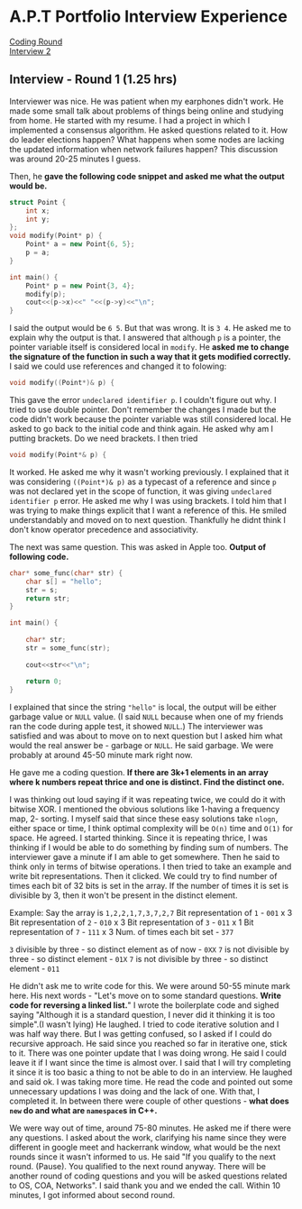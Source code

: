 # A.P.T Portfolio Interview Experience

[Coding Round](./README.md)\
[Interview 2](./Interview2.md)

## Interview - Round 1 (1.25 hrs)

Interviewer was nice. He was patient when my earphones didn't work. He made some small talk about problems of things being online and studying from home. He started with my resume. I had a project in which I implemented a consensus algorithm. He asked questions related to it. How do leader elections happen? What happens when some nodes are lacking the updated information when network failures happen? This discussion was around 20-25 minutes I guess.

Then, he **gave the following code snippet and asked me what the output would be.**
```cpp
struct Point {
    int x;
    int y;
};
void modify(Point* p) {
    Point* a = new Point{6, 5};
    p = a;
}

int main() {
    Point* p = new Point{3, 4};
    modify(p);
    cout<<(p->x)<<" "<<(p->y)<<"\n";
}
```

I said the output would be `6 5`. But that was wrong. It is `3 4`. He asked me to explain why the output is that. I answered that although `p` is a pointer, the pointer variable itself is considered local in `modify`. He **asked me to change the signature of the function in such a way that it gets modified correctly.** I said we could use references and changed it to folowing:
```cpp
void modify((Point*)& p) {
```    

This gave the error `undeclared identifier p`. I couldn't figure out why. I tried to use double pointer. Don't remember the changes I made but the code didn't work because the pointer variable was still considered local. He asked to go back to the initial code and think again. He asked why am I putting brackets. Do we need brackets. I then tried
```cpp
void modify(Point*& p) {
```
It worked. He asked me why it wasn't working previously. I explained that it was considering `((Point*)& p)` as a typecast of a reference and since `p` was not declared yet in the scope of function, it was giving `undeclared identifier p` error. He asked me why I was using brackets. I told him that I was trying to make things explicit that I want a reference of this. He smiled understandably and moved on to next question. Thankfully he didnt think I don't know operator precedence and associativity.

The next was same question. This was asked in Apple too. **Output of following code.**

```cpp
char* some_func(char* str) {
    char s[] = "hello";
    str = s;
    return str;
}

int main() {
    
    char* str;
    str = some_func(str);
    
    cout<<str<<"\n";
    
    return 0;
}
```

I explained that since the string `"hello"` is local, the output will be either garbage value or `NULL` value. (I said `NULL` because when one of my friends ran the code during apple test, it showed `NULL`.) The interviewer was satisfied and was about to move on to next question but I asked him what would the real answer be - garbage or `NULL`. He said garbage. We were probably at around 45-50 minute mark right now. 

He gave me a coding question. **If there are 3k+1 elements in an array where k numbers repeat thrice and one is distinct. Find the distinct one.**

I was thinking out loud saying if it was repeating twice, we could do it with bitwise XOR. I mentioned the obvious solutions like 1-having a frequency map, 2- sorting. I myself said that since these easy solutions take `nlogn`, either space or time, I think optimal complexity will be `O(n)` time and `O(1)` for space. He agreed. I started thinking. Since it is repeating thrice, I was thinking if I would be able to do something by finding sum of numbers. The interviewer gave a minute if I am able to get somewhere. Then he said to think only in terms of bitwise operations.  I then tried to take an example and write bit representations. Then it clicked. We could try to find number of times each bit of 32 bits is set in the array. If the number of times it is set is divisible by 3, then it won't be present in the distinct element. 

Example:
Say the array is `1,2,2,1,7,3,7,2,7`
Bit representation of `1`  - `001` x 3
Bit representation of `2`  - `010` x 3
Bit representation of `3`  - `011` x 1
Bit representation of `7`  - `111` x 3
Num. of times each bit set - `377`

`3` divisible by three - so distinct element as of now - `0XX`
`7` is not divisible by three - so distinct element - `01X`
`7` is not divisible by three - so distinct element - `011`

He didn't ask me to write code for this. We were around 50-55 minute mark here. His next words - "Let's move on to some standard questions. **Write code for reversing a linked list.**" I wrote the boilerplate code and sighed saying "Although it is a standard question, I never did it thinking it is too simple".(I wasn't lying) He laughed. I tried to code iterative solution and I was half way there. But I was getting confused, so I asked if I could do recursive approach. He said since you reached so far in iterative one, stick to it. There was one pointer update that I was doing wrong. He said I could leave it if I want since the time is almost over. I said that I will try completing it since it is too basic a thing to not be able to do in an interview. He laughed and said ok. I was taking more time. He read the code and pointed out some unnecessary updations I was doing and the lack of one. With that, I completed it. In between there were couple of other questions - **what does `new` do and what are `namespace`s in C++.**

We were way out of time, around 75-80 minutes. He asked me if there were any questions. I asked about the work, clarifying his name since they were different in google meet and hackerrank window, what would be the next rounds since it wasn't informed to us. He said "If you qualify to the next round. (Pause). You qualified to the next round anyway. There will be another round of coding questions and you will be asked questions related to OS, COA, Networks". I said thank you and we ended the call. Within 10 minutes, I got informed about second round.   

